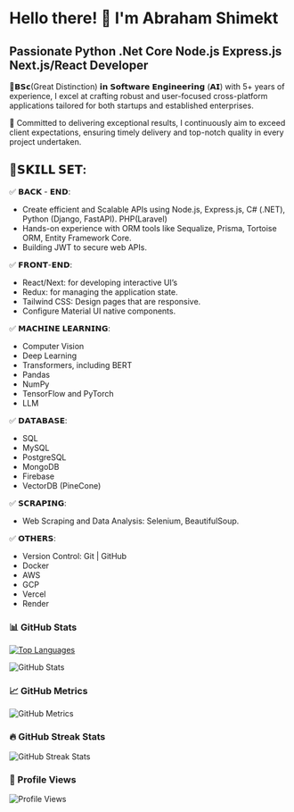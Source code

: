 # Hello there! 👋 I'm Abraham Shimekt

## Passionate Python .Net Core Node.js Express.js Next.js/React Developer

💫𝗕𝗦𝗰(Great Distinction) 𝗶𝗻 𝗦𝗼𝗳𝘁𝘄𝗮𝗿𝗲 𝗘𝗻𝗴𝗶𝗻𝗲𝗲𝗿𝗶𝗻𝗴 (𝗔𝗜) with 5+ years of experience, I excel at crafting robust and user-focused cross-platform applications tailored for both startups and established enterprises.

🎯 Committed to delivering exceptional results, I continuously aim to exceed client expectations, ensuring timely delivery and top-notch quality in every project undertaken.

## 🚀𝗦𝗞𝗜𝗟𝗟 𝗦𝗘𝗧:

✅ 𝗕𝗔𝗖𝗞 - 𝗘𝗡𝗗:
-  Create efficient and Scalable APIs using Node.js, Express.js, C# (.NET), Python (Django, FastAPI). PHP(Laravel)
-  Hands-on experience with ORM tools like Sequalize, Prisma, Tortoise ORM, Entity Framework Core.
-  Building JWT to secure web APIs.

✅ 𝗙𝗥𝗢𝗡𝗧-𝗘𝗡𝗗:
- React/Next: for developing interactive UI’s
- Redux: for managing the application state.
- Tailwind CSS: Design pages that are responsive.
- Configure Material UI native components.

✅ 𝗠𝗔𝗖𝗛𝗜𝗡𝗘 𝗟𝗘𝗔𝗥𝗡𝗜𝗡𝗚:
- Computer Vision
- Deep Learning
- Transformers, including BERT
- Pandas
- NumPy
- TensorFlow and PyTorch
- LLM

✅ 𝗗𝗔𝗧𝗔𝗕𝗔𝗦𝗘:
- SQL
- MySQL
- PostgreSQL
- MongoDB
- Firebase
- VectorDB (PineCone)

✅ 𝗦𝗖𝗥𝗔𝗣𝗜𝗡𝗚:
- Web Scraping and Data Analysis: Selenium, BeautifulSoup.

✅ 𝗢𝗧𝗛𝗘𝗥𝗦:
- Version Control: Git | GitHub
- Docker
- AWS
- GCP
- Vercel
- Render

### 📊 GitHub Stats

[![Top Languages](https://github-readme-stats.vercel.app/api/top-langs/?username=abrahamshimekt&layout=compact)](https://github.com/anuraghazra/github-readme-stats)

![GitHub Stats](https://github-readme-stats.vercel.app/api?username=abrahamshimekt&show_icons=true&count_private=true)

### 📈 GitHub Metrics

![GitHub Metrics](https://metrics.lecoq.io/abrahamshimekt)  

### 🔥 GitHub Streak Stats

![GitHub Streak Stats](https://github-readme-streak-stats.herokuapp.com/?user=abrahamshimekt)

### 👀 Profile Views

![Profile Views](https://gpvc.arturio.dev/abrahamshimekt)
